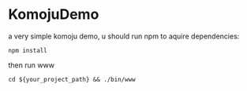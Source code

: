 # KomojuDemo
a very simple komoju demo, u should run npm to aquire dependencies:
```
npm install
```
then run www
```
cd ${your_project_path} && ./bin/www
```
